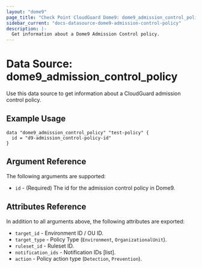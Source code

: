```yaml
---
layout: "dome9"
page_title: "Check Point CloudGuard Dome9: dome9_admission_control_policy"
sidebar_current: "docs-datasource-dome9-admission-control-policy"
description: |-
  Get information about a Dome9 Admission Control policy.
---
```


# Data Source: dome9_admission_control_policy

Use this data source to get information about a CloudGuard admission control policy.

## Example Usage

```hcl
data "dome9_admission_control_policy" "test-policy" {
  id = "d9-admission_control-policy-id"
}
```

## Argument Reference

The following arguments are supported:

* `id` - (Required) The id for the admission control policy in Dome9. 

## Attributes Reference

In addition to all arguments above, the following attributes are exported:

* `target_id` - Environment ID / OU ID.
* `target_type` - Policy Type (`Environment`, `OrganizationalUnit`).
* `ruleset_id` - Ruleset ID.
* `notification_ids` - Notification IDs [list].
* `action` - Policy action type (`Detection`, `Prevention`).